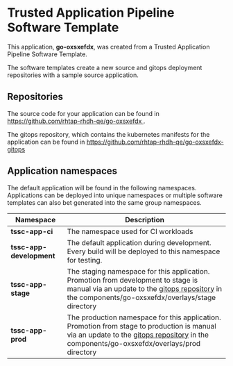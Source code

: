 # Trusted Application Pipeline Software Template

This application, **go-oxsxefdx**, was created from a Trusted Application Pipeline Software Template.

The software templates create a new source and gitops deployment repositories with a sample source application. 

## Repositories

The source code for your application can be found in [https://github.com/rhtap-rhdh-qe/go-oxsxefdx ](https://github.com/rhtap-rhdh-qe/go-oxsxefdx ).
 
The gitops repository, which contains the kubernetes manifests for the application can be found in 
[https://github.com/rhtap-rhdh-qe/go-oxsxefdx-gitops ](https://github.com/rhtap-rhdh-qe/go-oxsxefdx-gitops ) 

## Application namespaces 

The default application will be found in the following namespaces. Applications can be deployed into unique namespaces or multiple software templates can also bet generated into the same group namespaces.  

|  Namespace   |  Description   |  
| -------- | -------- |
| **tssc-app-ci** | The namespace used for CI workloads |
| **tssc-app-development** | The default application during development. Every build will be deployed to this namespace for testing. |
| **tssc-app-stage** | The staging namespace for this application. Promotion from development to stage is manual via an update to the [gitops repository](https://github.com/rhtap-rhdh-qe/go-oxsxefdx-gitops ) in the components/go-oxsxefdx/overlays/stage directory |
| **tssc-app-prod** | The production namespace for this application. Promotion from stage to production is manual via an update to the [gitops repository](https://github.com/rhtap-rhdh-qe/go-oxsxefdx-gitops ) in the components/go-oxsxefdx/overlays/prod directory |